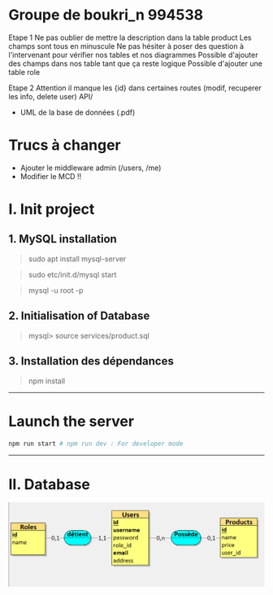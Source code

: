 # Groupe de boukri_n 994538

Etape 1 
Ne pas oublier de mettre la description dans la table product
Les champs sont tous en minuscule 
Ne pas hésiter à poser des question à l'intervenant pour vérifier nos tables et nos diagrammes 
Possible d'ajouter des champs dans nos table tant que ça reste logique 
Possible d'ajouter une table role 

Etape 2 
Attention il manque les {id} dans certaines routes (modif, recuperer les info, delete user)
API/ 
- UML de la base de données (.pdf)

# Trucs à changer 
- Ajouter le middleware admin (/users, /me)
- Modifier le MCD !!

# I. Init project

## 1. MySQL installation
>sudo apt install mysql-server

>sudo etc/init.d/mysql start

>mysql -u root -p

## 2. Initialisation of Database
>mysql> source services/product.sql

## 3. Installation des dépendances
> npm install
___ 

# Launch the server
```BASH
npm run start # npm run dev : For developer mode
```
___
# II. Database

![MCD](./mcd.png)

